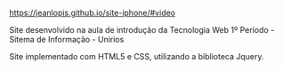 https://jeanlopis.github.io/site-iphone/#video

Site desenvolvido na aula de introdução da Tecnologia Web
1º Período - Sitema de Informação - Unirios

Site implementado com HTML5 e CSS, utilizando a biblioteca Jquery.
